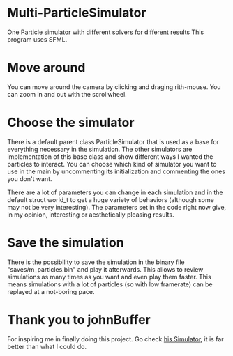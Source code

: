 # Multi-ParticleSimulator
One Particle simulator with different solvers for different results
This program uses SFML.

# Move around
You can move around the camera by clicking and draging rith-mouse.
You can zoom in and out with the scrollwheel.

# Choose the simulator
There is a default parent class ParticleSimulator that is used as a base for everything necessary in the simulation. The other simulators are implementation of this base class and show different ways I wanted the particles to interact.
You can choose which kind of simulator you want to use in the main by uncommenting its initialization and commenting the ones you don't want.

There are a lot of parameters you can change in each simulation and in the default struct world_t to get a huge variety of behaviors (although some may not be very interesting).
The parameters set in the code right now give, in my opinion, interesting or aesthetically pleasing results.

# Save the simulation
There is the possibility to save the simulation in the binary file "saves/m_particles.bin" and play it afterwards.
This allows to review simulations as many times as you want and even play them faster. This means simulations with a lot of particles (so with low framerate) can be replayed at a not-boring pace.

# Thank you to johnBuffer
For inspiring me in finally doing this project.
Go check [his Simulator](https://github.com/johnBuffer/VerletSFML-Multithread), it is far better than what I could do.
